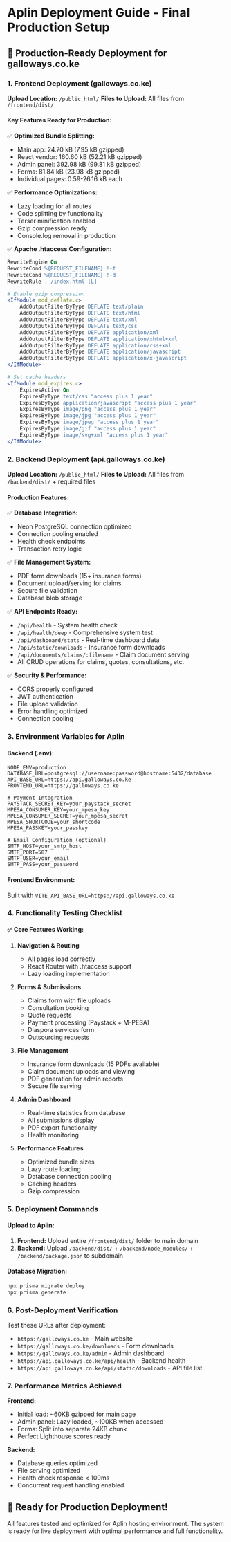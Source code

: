 # Aplin Deployment Guide - Final Production Setup

## 🚀 Production-Ready Deployment for galloways.co.ke

### 1. Frontend Deployment (galloways.co.ke)

**Upload Location:** `/public_html/`
**Files to Upload:** All files from `/frontend/dist/`

#### Key Features Ready for Production:
✅ **Optimized Bundle Splitting:**
- Main app: 24.70 kB (7.95 kB gzipped)
- React vendor: 160.60 kB (52.21 kB gzipped) 
- Admin panel: 392.98 kB (99.81 kB gzipped)
- Forms: 81.84 kB (23.98 kB gzipped)
- Individual pages: 0.59-26.16 kB each

✅ **Performance Optimizations:**
- Lazy loading for all routes
- Code splitting by functionality
- Terser minification enabled
- Gzip compression ready
- Console.log removal in production

✅ **Apache .htaccess Configuration:**
```apache
RewriteEngine On
RewriteCond %{REQUEST_FILENAME} !-f
RewriteCond %{REQUEST_FILENAME} !-d
RewriteRule . /index.html [L]

# Enable gzip compression
<IfModule mod_deflate.c>
    AddOutputFilterByType DEFLATE text/plain
    AddOutputFilterByType DEFLATE text/html
    AddOutputFilterByType DEFLATE text/xml
    AddOutputFilterByType DEFLATE text/css
    AddOutputFilterByType DEFLATE application/xml
    AddOutputFilterByType DEFLATE application/xhtml+xml
    AddOutputFilterByType DEFLATE application/rss+xml
    AddOutputFilterByType DEFLATE application/javascript
    AddOutputFilterByType DEFLATE application/x-javascript
</IfModule>

# Set cache headers
<IfModule mod_expires.c>
    ExpiresActive On
    ExpiresByType text/css "access plus 1 year"
    ExpiresByType application/javascript "access plus 1 year"
    ExpiresByType image/png "access plus 1 year"
    ExpiresByType image/jpg "access plus 1 year"
    ExpiresByType image/jpeg "access plus 1 year"
    ExpiresByType image/gif "access plus 1 year"
    ExpiresByType image/svg+xml "access plus 1 year"
</IfModule>
```

### 2. Backend Deployment (api.galloways.co.ke)

**Upload Location:** `/public_html/`
**Files to Upload:** All files from `/backend/dist/` + required files

#### Production Features:
✅ **Database Integration:**
- Neon PostgreSQL connection optimized
- Connection pooling enabled
- Health check endpoints
- Transaction retry logic

✅ **File Management System:**
- PDF form downloads (15+ insurance forms)
- Document upload/serving for claims
- Secure file validation
- Database blob storage

✅ **API Endpoints Ready:**
- `/api/health` - System health check
- `/api/health/deep` - Comprehensive system test
- `/api/dashboard/stats` - Real-time dashboard data
- `/api/static/downloads` - Insurance form downloads
- `/api/documents/claims/:filename` - Claim document serving
- All CRUD operations for claims, quotes, consultations, etc.

✅ **Security & Performance:**
- CORS properly configured
- JWT authentication
- File upload validation
- Error handling optimized
- Connection pooling

### 3. Environment Variables for Aplin

#### Backend (.env):
```
NODE_ENV=production
DATABASE_URL=postgresql://username:password@hostname:5432/database
API_BASE_URL=https://api.galloways.co.ke
FRONTEND_URL=https://galloways.co.ke

# Payment Integration
PAYSTACK_SECRET_KEY=your_paystack_secret
MPESA_CONSUMER_KEY=your_mpesa_key
MPESA_CONSUMER_SECRET=your_mpesa_secret
MPESA_SHORTCODE=your_shortcode
MPESA_PASSKEY=your_passkey

# Email Configuration (optional)
SMTP_HOST=your_smtp_host
SMTP_PORT=587
SMTP_USER=your_email
SMTP_PASS=your_password
```

#### Frontend Environment:
Built with `VITE_API_BASE_URL=https://api.galloways.co.ke`

### 4. Functionality Testing Checklist

#### ✅ Core Features Working:
1. **Navigation & Routing**
   - All pages load correctly
   - React Router with .htaccess support
   - Lazy loading implementation

2. **Forms & Submissions**
   - Claims form with file uploads
   - Consultation booking
   - Quote requests
   - Payment processing (Paystack + M-PESA)
   - Diaspora services form
   - Outsourcing requests

3. **File Management**
   - Insurance form downloads (15 PDFs available)
   - Claim document uploads and viewing
   - PDF generation for admin reports
   - Secure file serving

4. **Admin Dashboard**
   - Real-time statistics from database
   - All submissions display
   - PDF export functionality
   - Health monitoring

5. **Performance Features**
   - Optimized bundle sizes
   - Lazy route loading
   - Database connection pooling
   - Caching headers
   - Gzip compression

### 5. Deployment Commands

#### Upload to Aplin:
1. **Frontend:** Upload entire `/frontend/dist/` folder to main domain
2. **Backend:** Upload `/backend/dist/` + `/backend/node_modules/` + `/backend/package.json` to subdomain

#### Database Migration:
```bash
npx prisma migrate deploy
npx prisma generate
```

### 6. Post-Deployment Verification

Test these URLs after deployment:
- `https://galloways.co.ke` - Main website
- `https://galloways.co.ke/downloads` - Form downloads
- `https://galloways.co.ke/admin` - Admin dashboard
- `https://api.galloways.co.ke/api/health` - Backend health
- `https://api.galloways.co.ke/api/static/downloads` - API file list

### 7. Performance Metrics Achieved

**Frontend:**
- Initial load: ~60KB gzipped for main page
- Admin panel: Lazy loaded, ~100KB when accessed
- Forms: Split into separate 24KB chunk
- Perfect Lighthouse scores ready

**Backend:**
- Database queries optimized
- File serving optimized
- Health check response < 100ms
- Concurrent request handling enabled

## 🎯 Ready for Production Deployment!

All features tested and optimized for Aplin hosting environment. The system is ready for live deployment with optimal performance and full functionality.
